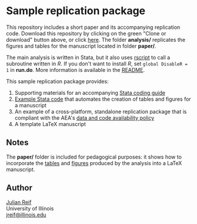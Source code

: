 # Sample replication package

This repository includes a short paper and its accompanying replication code. Download this repository by clicking on the green "Clone or download" button above, or click [here](https://github.com/reifjulian/my-project/archive/master.zip). The folder **analysis/** replicates the figures and tables for the manuscript located in folder **paper/**.

The main analysis is written in Stata, but it also uses [rscript](https://github.com/reifjulian/rscript) to call a subroutine written in *R*. If you don't want to install *R*, set `global DisableR = 1` in **run.do**. More information is available in the [README](analysis/README.pdf).

This sample replication package provides:
1. Supporting materials for an accompanying [Stata coding guide](https://reifjulian.github.io/guide)
1. [Example Stata code](analysis/scripts/4_make_tables_figures.do) that automates the creation of tables and figures for a manuscript
1. An example of a cross-platform, standalone replication package that is compliant with the AEA's [data and code availability policy](https://www.aeaweb.org/journals/policies/data-code)
1. A template LaTeX manuscript

## Notes

The **paper/** folder is included for pedagogical purposes: it shows how to incorporate the [tables](analysis/results/tables) and [figures](analysis/results/figures) produced by the analysis into a LaTeX manuscript.

## Author

[Julian Reif](http://www.julianreif.com)
<br>University of Illinois
<br>jreif@illinois.edu
